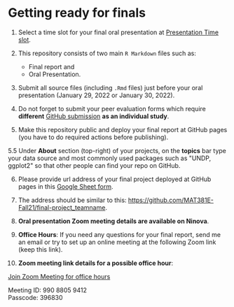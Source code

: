 # Getting ready for finals

1. Select a time slot for your final oral presentation at [Presentation Time slot](https://docs.google.com/spreadsheets/d/1HrApQ2KHJcj4GnpPXSNZbmDIMrM7V-XsLmsNoIIyYE8/edit#gid=796203822).

2. This repository consists of two main `R Markdown` files such as:

   * Final report and
   * Oral Presentation.  
  
3. Submit all source files (including `.Rmd` files) just before
your oral presentation (January 29, 2022 or January 30, 2022).

4. Do not forget to submit your peer evaluation forms which require **different** [GitHub submission](https://github.com/MAT381E-Fall21/Peer_evaluation) **as an individual study**.

5. Make this repository public and deploy your final report at GitHub pages (you have to do
required actions before publishing).

5.5 Under **About** section (top-right) of your projects, on the **topics** bar type your data source and most commonly used packages such as 
"UNDP, ggplot2" so that other people can find your repo on GitHub.

6. Please provide url address of your final project deployed at GitHub pages
in this [Google Sheet form](https://docs.google.com/spreadsheets/d/1HrApQ2KHJcj4GnpPXSNZbmDIMrM7V-XsLmsNoIIyYE8/edit#gid=0).

7. The address should be similar to this: https://github.com/MAT381E-Fall21/final-project_teamname.

8. **Oral presentation Zoom meeting details are available on Ninova**.   

9. **Office Hours**: If you need any questions for your final report, send me an email or try to set up an online meeting at the following Zoom link (keep this link). 

10. **Zoom meeting link details for a possible office hour**:

[Join Zoom Meeting for office hours](https://itu-edu-tr.zoom.us/j/99088059412?pwd=bTNZcElreWd3Z1MyS0hvVnpLOEdrQT09)

Meeting ID: 990 8805 9412  
Passcode: 396830

